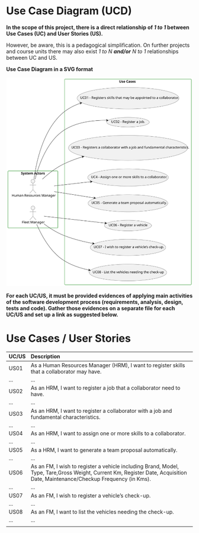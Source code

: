 # Use Case Diagram (UCD) 

**In the scope of this project, there is a direct relationship of _1 to 1_ between Use Cases (UC) and User Stories (US).**

However, be aware, this is a pedagogical simplification. On further projects and course units there may also exist _1 to N **and/or** N to 1_ relationships between UC and US.

**Use Case Diagram in a SVG format**

![Use Case Diagram](svg/use-case-diagram.svg)

**For each UC/US, it must be provided evidences of applying main activities of the software development process (requirements, analysis, design, tests and code). Gather those evidences on a separate file for each UC/US and set up a link as suggested below.**

# Use Cases / User Stories

| UC/US | Description                                                                                                                                                                  |                   
|:------|:-----------------------------------------------------------------------------------------------------------------------------------------------------------------------------|
| US01  | As a Human Resources Manager (HRM), I want to register skills that a collaborator may have.                                                                                  |
| ...   | ...                                                                                                                                                                          |
| US02  | As an HRM, I want to register a job that a collaborator need to have.                                                                                                        |
| ...   | ...                                                                                                                                                                          |
| US03  | As an HRM, I want to register a collaborator with a job and fundamental characteristics.                                                                                     |
| ...   | ...                                                                                                                                                                          |
| US04  | As an HRM, I want to assign one or more skills to a collaborator.                                                                                                            |
| ...   | ...                                                                                                                                                                          |
| US05  | As a HRM, I want to generate a team proposal automatically.                                                                                                                  |
| ...   | ...                                                                                                                                                                          |
| US06  | As an FM, I wish to register a vehicle including Brand, Model, Type, Tare,Gross Weight, Current Km, Register Date, Acquisition Date, Maintenance/Checkup Frequency (in Kms). |
| ...   | ...                                                                                                                                                                          |
| US07  | As an FM, I wish to register a vehicle’s check-up.                                                                                                                           |
| ...   | ...                                                                                                                                                                          |
| US08  | As an FM, I want to list the vehicles needing the check-up.                                                                                                                  |
| ...   | ...                                                                                                                                                                          |
                                                                                     |